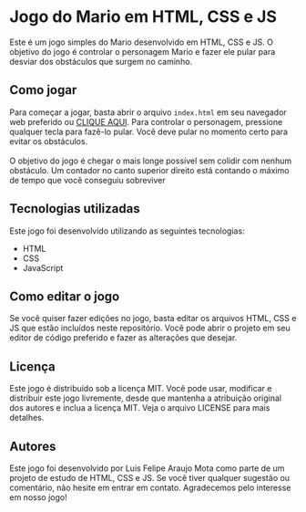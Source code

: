 # Jogo do Mario em HTML, CSS e JS
Este é um jogo simples do Mario desenvolvido em HTML, CSS e JS. O objetivo do jogo é controlar o personagem Mario e fazer ele pular para desviar dos obstáculos que surgem no caminho.

## Como jogar
Para começar a jogar, basta abrir o arquivo `index.html` em seu navegador web preferido ou [CLIQUE AQUI](https://merry-kringle-2745a3.netlify.app/). Para controlar o personagem, pressione qualquer tecla para fazê-lo pular. Você deve pular no momento certo para evitar os obstáculos.
<br><br>
O objetivo do jogo é chegar o mais longe possível sem colidir com nenhum obstáculo. Um contador no canto superior direito está contando o máximo de tempo que você conseguiu sobreviver

## Tecnologias utilizadas
Este jogo foi desenvolvido utilizando as seguintes tecnologias:
<br>

* HTML
* CSS
* JavaScript

## Como editar o jogo

Se você quiser fazer edições no jogo, basta editar os arquivos HTML, CSS e JS que estão incluídos neste repositório. Você pode abrir o projeto em seu editor de código preferido e fazer as alterações que desejar.

## Licença
Este jogo é distribuído sob a licença MIT. Você pode usar, modificar e distribuir este jogo livremente, desde que mantenha a atribuição original dos autores e inclua a licença MIT. Veja o arquivo LICENSE para mais detalhes.

## Autores
Este jogo foi desenvolvido por Luis Felipe Araujo Mota como parte de um projeto de estudo de HTML, CSS e JS. Se você tiver qualquer sugestão ou comentário, não hesite em entrar em contato. Agradecemos pelo interesse em nosso jogo!
